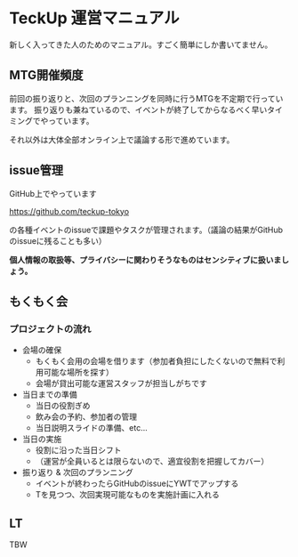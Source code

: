 # TeckUp 運営マニュアル

新しく入ってきた人のためのマニュアル。すごく簡単にしか書いてません。

## MTG開催頻度

前回の振り返りと、次回のプランニングを同時に行うMTGを不定期で行っています。
振り返りも兼ねているので、イベントが終了してからなるべく早いタイミングでやっています。

それ以外は大体全部オンライン上で議論する形で進めています。

## issue管理

GitHub上でやっています

https://github.com/teckup-tokyo

の各種イベントのissueで課題やタスクが管理されます。（議論の結果がGitHubのissueに残ることも多い）

**個人情報の取扱等、プライバシーに関わりそうなものはセンシティブに扱いましょう。**

## もくもく会
### プロジェクトの流れ

* 会場の確保
    * もくもく会用の会場を借ります（参加者負担にしたくないので無料で利用可能な場所を探す）
    * 会場が貸出可能な運営スタッフが担当しがちです
* 当日までの準備
    * 当日の役割ぎめ
    * 飲み会の予約、参加者の管理
    * 当日説明スライドの準備、etc...
* 当日の実施
    * 役割に沿った当日シフト
    * （運営が全員いるとは限らないので、適宜役割を把握してカバー）
* 振り返り & 次回のプランニング
    * イベントが終わったらGitHubのissueにYWTでアップする
    * Tを見つつ、次回実現可能なものを実施計画に入れる


## LT

TBW
